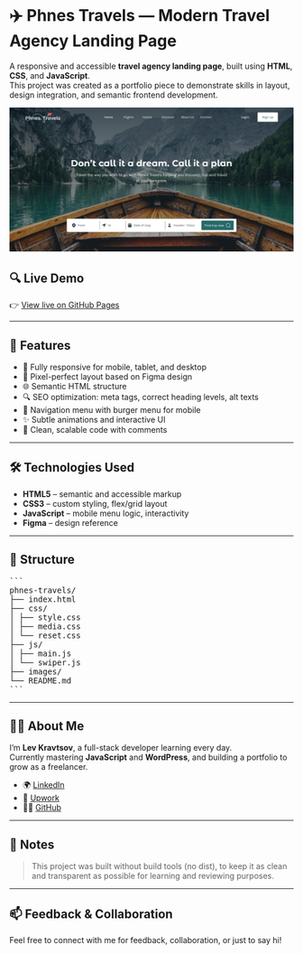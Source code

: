 # ✈️ Phnes Travels — Modern Travel Agency Landing Page

A responsive and accessible **travel agency landing page**, built using **HTML**, **CSS**, and **JavaScript**.  
This project was created as a portfolio piece to demonstrate skills in layout, design integration, and semantic frontend development.

![Phnes Travels preview](./preview.jpg)

## 🔍 Live Demo

👉 [View live on GitHub Pages](https://levkravtsov-dev.github.io/phnes-travels/)

---

## 🚀 Features

- 📱 Fully responsive for mobile, tablet, and desktop
- 🎨 Pixel-perfect layout based on Figma design
- 🌐 Semantic HTML structure
- 🔍 SEO optimization: meta tags, correct heading levels, alt texts
- 🧭 Navigation menu with burger menu for mobile
- ✨ Subtle animations and interactive UI
- 🔧 Clean, scalable code with comments

---

## 🛠️ Technologies Used

- **HTML5** – semantic and accessible markup
- **CSS3** – custom styling, flex/grid layout
- **JavaScript** – mobile menu logic, interactivity
- **Figma** – design reference

---

## 📂 Structure
<pre>```
phnes-travels/
├── index.html
├── css/
│ ├── style.css
│ ├── media.css
│ └── reset.css
├── js/
│ ├── main.js
│ └── swiper.js
├── images/
└── README.md
```</pre>

---

## 👨‍💻 About Me

I’m **Lev Kravtsov**, a  full-stack developer learning every day.  
Currently mastering **JavaScript** and **WordPress**, and building a portfolio to grow as a freelancer.

- 🌍 [LinkedIn](https://www.linkedin.com/in/lev-kravtsov-96a6812b4/)
- 💼 [Upwork](https://www.upwork.com/freelancers/~0166f57eef68c0685b)
- 🧑‍💻 [GitHub](https://github.com/levkravtsov-dev)

---

## 📌 Notes

> This project was built without build tools (no dist), to keep it as clean and transparent as possible for learning and reviewing purposes.

---

## 📫 Feedback & Collaboration

Feel free to connect with me for feedback, collaboration, or just to say hi!

